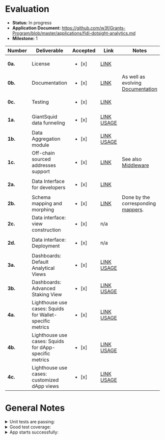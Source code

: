# Evaluation

- **Status:** In progress
- **Application Document:** https://github.com/w3f/Grants-Program/blob/master/applications/fidi-dotsight-analytics.md
- **Milestone:** 1

| Number | Deliverable | Accepted | Link | Notes |
| ------------- | ------------- | ------------- | ------------- | ------------- |
| **0a.** | License | <ul><li>[x] </li></ul> | [LINK](https://github.com/fidi-tech/dotsight/blob/main/LICENSE) | 
| **0b.** | Documentation | <ul><li>[x] </li></ul> |[LINK](https://github.com/fidi-tech/dotsight/blob/main/README.md) | As well as evolving [Documentation](https://docs.fidi.tech/) |
| **0c.** | Testing | <ul><li>[x] </li></ul> | [LINK](https://github.com/fidi-tech/dotsight/blob/12280b45f5f1ddd855d6b91eaee4abbf1916f534/src/data-sources/collection/debank/wallet.datasource.spec.ts#L5) |  |
| **1a.** | GiantSquid data funneling | <ul><li>[x] </li></ul> | [LINK](https://github.com/fidi-tech/dotsight/blob/12280b45f5f1ddd855d6b91eaee4abbf1916f534/src/data-sources/collection/giant-squid/stats/wallet-token.datasource.ts#L22) [USAGE](https://github.com/fidi-tech/dotsight/blob/main/README.md#sample-pipeline-subsquid-sourced) |
| **1b.** | Data Aggregation module | <ul><li>[x] </li></ul> | [LINK](https://github.com/fidi-tech/dotsight/tree/12280b45f5f1ddd855d6b91eaee4abbf1916f534/src/pipelines/services/pipeline/config) [USAGE](https://github.com/fidi-tech/dotsight/blob/main/README.md#pipeline-creation) |  
| **1c.** | Off-chain sourced addresses support | <ul><li>[x] </li></ul> | [LINK](https://github.com/fidi-tech/dotsight/blob/main/src/middlewares/collection/coingecko/wallet-token-price.middleware.ts) | See also [Middleware](https://github.com/fidi-tech/dotsight/blob/main/README.md#middlewares) |
| **2a.** | Data Interface for developers | <ul><li>[x] </li></ul> |[LINK](https://github.com/fidi-tech/dotsight/tree/main#contributing) |
| **2b.** | Schema mapping and morphing | <ul><li>[x] </li></ul> | [LINK](https://github.com/fidi-tech/dotsight/blob/main/src/mappers/abstract.mapper.ts) | Done by the corresponding [mappers](https://github.com/fidi-tech/dotsight/blob/main/README.md#mappers).
| **2c.** | Data interface: view construction | <ul><li>[x] </li></ul> | n/a | |
| **2d.** | Data interface: Deployment | <ul><li>[x] </li></ul> | n/a | |
| **3a.** | Dashboards: Default Analytical Views | <ul><li>[x] </li></ul> | [LINK](https://github.com/fidi-tech/dotsight/blob/12280b45f5f1ddd855d6b91eaee4abbf1916f534/src/data-sources/collection/giant-squid/stats/wallet-token.datasource.ts#L22) [USAGE](https://github.com/fidi-tech/dotsight/blob/main/README.md#sample-pipeline-subsquid-sourced)  | 
| **3b.** | Dashboards: Advanced Staking View | <ul><li>[x] </li></ul> | [LINK](https://github.com/fidi-tech/dotsight/blob/12280b45f5f1ddd855d6b91eaee4abbf1916f534/src/data-sources/collection/giant-squid/stats/wallet-token.datasource.ts#L22) [USAGE](https://github.com/fidi-tech/dotsight/blob/main/README.md#sample-pipeline-subsquid-sourced) |  |
| **4a.** | Lighthouse use cases: Squids for Wallet-specific metrics | <ul><li>[x] </li></ul> |  [LINK](https://github.com/fidi-tech/dotsight/blob/12280b45f5f1ddd855d6b91eaee4abbf1916f534/src/data-sources/collection/giant-squid/stats/wallet-token.datasource.ts#L22) [USAGE](https://github.com/fidi-tech/dotsight/blob/main/README.md#sample-pipeline-subsquid-sourced) |   | 
| **4b.** | Lighthouse use cases: Squids for dApp-specific metrics | <ul><li>[x] </li></ul> | [LINK](https://github.com/fidi-tech/dotsight/blob/12280b45f5f1ddd855d6b91eaee4abbf1916f534/src/data-sources/collection/giant-squid/stats/wallet-token.datasource.ts#L22) [USAGE](https://github.com/fidi-tech/dotsight/blob/main/README.md#sample-pipeline-subsquid-sourced)  |   |
| **4c.** | Lighthouse use cases: customized dApp views | <ul><li>[x] </li></ul> | [LINK](https://github.com/fidi-tech/dotsight/blob/12280b45f5f1ddd855d6b91eaee4abbf1916f534/src/data-sources/collection/giant-squid/stats/wallet-token.datasource.ts#L22) [USAGE](https://github.com/fidi-tech/dotsight/blob/main/README.md#sample-pipeline-subsquid-sourced) |  |

# General Notes

<details>
  
  <summary>Unit tests are passing:</summary>

  ```ts
 PASS  src/data-sources/collection/debank/wallet-token.datasource.spec.ts
 PASS  src/data-sources/collection/debank/wallet-token.protocol.datasource.spec.ts
 PASS  src/data-sources/collection/dapp-radar/protocol.datasource.spec.ts
 PASS  src/data-sources/collection/debank/wallet.datasource.spec.ts
 PASS  src/data-sources/collection/giant-squid/stats/wallet-token.datasource.spec.ts
 PASS  src/mappers/collection/distribution/distribution.mapper.spec.ts
 PASS  src/pipelines/services/execute-pipeline/execute-pipeline.service.spec.ts (5.865 s)
 PASS  src/middlewares/services/middleware/middleware.service.spec.ts
 PASS  src/pipelines/services/pipeline/pipeline.service.spec.ts
 PASS  src/pipelines/pipelines.controller.spec.ts
 PASS  src/mappers/abstract.mapper.spec.ts
 PASS  src/mappers/services/mapper/mapper.service.spec.ts
 PASS  src/mixers/abstract.mixer.spec.ts
 PASS  src/data-sources/services/data-source/data-source.service.spec.ts
 PASS  src/mixers/services/mixer/mixer.service.spec.ts

Test Suites: 15 passed, 15 total
Tests:       49 passed, 49 total
Snapshots:   0 total
Time:        7.284 s
Ran all test suites.
ubuntu@ip-172-31-18-129:~/dotsight$ 
```
</details>

<details>

  <summary>Good test coverage:</summary>
  
```ts
  -----------------------------------------------|---------|----------|---------|---------|-------------------
File                                           | % Stmts | % Branch | % Funcs | % Lines | Uncovered Line #s
-----------------------------------------------|---------|----------|---------|---------|-------------------
All files                                      |   74.88 |    47.72 |   83.33 |    75.5 |
 src                                           |       0 |      100 |       0 |       0 |
  app.module.ts                                |       0 |      100 |     100 |       0 | 1-7
  main.ts                                      |       0 |      100 |       0 |       0 | 1-24
 src/common                                    |      60 |      100 |      20 |   55.55 |
  currecies.ts                                 |     100 |      100 |     100 |     100 |
  http.ts                                      |   55.55 |      100 |      20 |      50 | 8-13,19-24
 src/data-sources                              |   66.66 |      100 |     100 |   72.72 |
  abstract.data-source.ts                      |     100 |      100 |     100 |     100 |
  abstract.protocol.data-source.ts             |     100 |      100 |     100 |     100 |
  abstract.wallet-token.data-source.ts         |     100 |      100 |     100 |     100 |
  abstract.wallet.data-source.ts               |     100 |      100 |     100 |     100 |
  data-sources.module.ts                       |       0 |      100 |     100 |       0 | 1-8
 src/data-sources/collection                   |     100 |      100 |     100 |     100 |
  index.ts                                     |     100 |      100 |     100 |     100 |
 src/data-sources/collection/dapp-radar        |     100 |       50 |     100 |     100 |
  protocol.datasource.ts                       |     100 |       50 |     100 |     100 | 70-84
 src/data-sources/collection/debank            |     100 |    83.33 |     100 |     100 |
  wallet-token.datasource.ts                   |     100 |      100 |     100 |     100 |
  wallet-token.protocol.datasource.ts          |     100 |    66.66 |     100 |     100 | 139
  wallet.datasource.ts                         |     100 |      100 |     100 |     100 |
 src/data-sources/collection/giant-squid/stats |     100 |      100 |     100 |     100 |
  wallet-token.datasource.ts                   |     100 |      100 |     100 |     100 |
 src/data-sources/entities                     |     100 |      100 |     100 |     100 |
  data-source.entity.ts                        |     100 |      100 |     100 |     100 |
 src/data-sources/services/data-source         |     100 |      100 |     100 |     100 |
  data-source.service.ts                       |     100 |      100 |     100 |     100 |
 src/mappers                                   |   42.85 |      100 |     100 |      50 |
  abstract.mapper.ts                           |     100 |      100 |     100 |     100 |
  mappers.module.ts                            |       0 |      100 |     100 |       0 | 1-8
 src/mappers/collection                        |     100 |      100 |     100 |     100 |
  index.ts                                     |     100 |      100 |     100 |     100 |
 src/mappers/collection/distribution           |     100 |      100 |     100 |     100 |
  distribution.mapper.ts                       |     100 |      100 |     100 |     100 |
 src/mappers/entities                          |     100 |      100 |     100 |     100 |
  mapper.entity.ts                             |     100 |      100 |     100 |     100 |
 src/mappers/services/mapper                   |     100 |      100 |     100 |     100 |
  mapper.service.ts                            |     100 |      100 |     100 |     100 |
 src/middlewares                               |   30.76 |      100 |     100 |   33.33 |
  abstract.middleware.ts                       |     100 |      100 |     100 |     100 |
  abstract.protocol.middleware.ts              |       0 |      100 |     100 |       0 | 1-4
  abstract.wallet-token.middleware.ts          |     100 |      100 |     100 |     100 |
  abstract.wallet.middleware.ts                |       0 |      100 |     100 |       0 | 1-4
  middlewares.module.ts                        |       0 |      100 |     100 |       0 | 1-10
 src/middlewares/collection                    |     100 |      100 |     100 |     100 |
  index.ts                                     |     100 |      100 |     100 |     100 |
 src/middlewares/collection/coingecko          |   16.39 |     5.55 |   16.66 |   16.66 |
  wallet-token-price.middleware.ts             |   16.39 |     5.55 |   16.66 |   16.66 | 35,48-177
 src/middlewares/entities                      |     100 |      100 |     100 |     100 |
  middleware.entity.ts                         |     100 |      100 |     100 |     100 |
 src/middlewares/services/middleware           |     100 |      100 |     100 |     100 |
  middleware.service.ts                        |     100 |      100 |     100 |     100 |
 src/mixers                                    |   63.63 |      100 |     100 |      70 |
  abstract.mixer.ts                            |     100 |      100 |     100 |     100 |
  mixers.module.ts                             |       0 |      100 |     100 |       0 | 1-8
 src/mixers/entities                           |     100 |      100 |     100 |     100 |
  mixer.entity.ts                              |     100 |      100 |     100 |     100 |
 src/mixers/services/mixer                     |     100 |      100 |     100 |     100 |
  mixer.service.ts                             |     100 |      100 |     100 |     100 |
 src/pipelines                                 |   44.44 |      100 |     100 |   43.75 |
  pipelines.controller.ts                      |     100 |      100 |     100 |     100 |
  pipelines.module.ts                          |       0 |      100 |     100 |       0 | 1-15
 src/pipelines/dto                             |     100 |      100 |     100 |     100 |
  execute-pipeline.dto.ts                      |     100 |      100 |     100 |     100 |
 src/pipelines/entities                        |     100 |      100 |     100 |     100 |
  pipeline.entity.ts                           |     100 |      100 |     100 |     100 |
 src/pipelines/services/execute-pipeline       |   95.74 |      100 |     100 |   95.45 |
  execute-pipeline.service.ts                  |   95.74 |      100 |     100 |   95.45 | 94-98
 src/pipelines/services/pipeline               |     100 |      100 |     100 |     100 |
  pipeline.service.ts                          |     100 |      100 |     100 |     100 |
 src/pipelines/services/pipeline/config        |   88.88 |        0 |     100 |   88.88 |
  debank.pipeline.config.ts                    |     100 |      100 |     100 |     100 |
  pipeline.config.ts                           |   85.71 |        0 |     100 |   85.71 | 7
  polkadot.pipeline.config.ts                  |     100 |      100 |     100 |     100 |
-----------------------------------------------|---------|----------|---------|---------|-------------------

Test Suites: 15 passed, 15 total
Tests:       49 passed, 49 total
Snapshots:   0 total
Time:        7.32 s
Ran all test suites.
```
</details>

<details>

  <summary>App starts successfully:</summary>

```js
> @fidi/dotsight@0.0.1 start
> nest start

[Nest] 5405  - 09/15/2023, 3:23:26 PM     LOG [NestFactory] Starting Nest application...
[Nest] 5405  - 09/15/2023, 3:23:26 PM     LOG [InstanceLoader] AppModule dependencies initialized +6ms
[Nest] 5405  - 09/15/2023, 3:23:26 PM     LOG [InstanceLoader] MappersModule dependencies initialized +0ms
[Nest] 5405  - 09/15/2023, 3:23:26 PM     LOG [InstanceLoader] DataSourcesModule dependencies initialized +0ms
[Nest] 5405  - 09/15/2023, 3:23:26 PM     LOG [InstanceLoader] MixersModule dependencies initialized +0ms
[Nest] 5405  - 09/15/2023, 3:23:26 PM     LOG [InstanceLoader] MiddlewaresModule dependencies initialized +0ms
[Nest] 5405  - 09/15/2023, 3:23:26 PM     LOG [InstanceLoader] HttpModule dependencies initialized +0ms
[Nest] 5405  - 09/15/2023, 3:23:26 PM     LOG [InstanceLoader] PipelinesModule dependencies initialized +0ms
[Nest] 5405  - 09/15/2023, 3:23:26 PM     LOG [RoutesResolver] PipelinesController {/pipelines}: +13ms
[Nest] 5405  - 09/15/2023, 3:23:26 PM     LOG [RouterExplorer] Mapped {/pipelines/:pipelineId/execute, GET} route +1ms
[Nest] 5405  - 09/15/2023, 3:23:26 PM     LOG [NestApplication] Nest application successfully started +1ms
```
</details>
